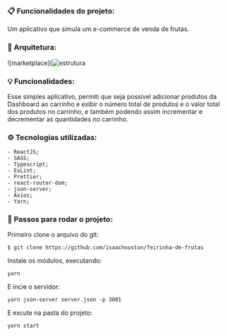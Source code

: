### :clipboard: Funcionalidades do projeto:

Um aplicativo que simula um e-commerce de venda de frutas.

### :straight_ruler: Arquitetura:

![marketplace](![estrutura](https://user-images.githubusercontent.com/43249054/132148652-3bb13c51-fd13-48f1-bc9f-8c11fa688164.PNG)

### :bulb: Funcionalidades:

Esse simples aplicativo, permiti que seja possível adicionar produtos da Dashboard ao carrinho e exibir o número total de produtos e o valor total dos produtos no carrinho, e também podendo assim incrementar e decrementar as quantidades no carrinho.

### ⚙️ Tecnologias utilizadas:

    - ReactJS;
    - SASS;
    - Typescript;
    - EsLint;
    - Prettier;
    - react-router-dom;
    - json-server;
    - Axios;
    - Yarn;
    
### :checkered_flag: Passos para rodar o projeto:

Primeiro clone o arquivo do git:

```
$ git clone https://github.com/isaachouston/feirinha-de-frutas
```

Instale os módulos, executando:

```
yarn
```

E incie o servidor:

```
yarn json-server server.json -p 3001
```

E excute na pasta do projeto:

```
yarn start
```
